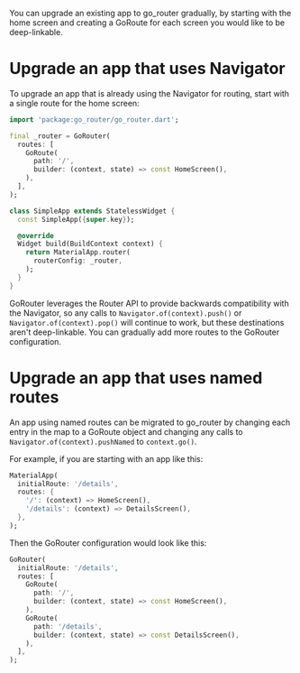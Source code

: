 You can upgrade an existing app to go_router gradually, by starting with the
home screen and creating a GoRoute for each screen you would like to be
deep-linkable.

# Upgrade an app that uses Navigator
To upgrade an app that is already using the Navigator for routing, start with
a single route for the home screen:

```dart
import 'package:go_router/go_router.dart';

final _router = GoRouter(
  routes: [
    GoRoute(
      path: '/',
      builder: (context, state) => const HomeScreen(),
    ),
  ],
);

class SimpleApp extends StatelessWidget {
  const SimpleApp({super.key});

  @override
  Widget build(BuildContext context) {
    return MaterialApp.router(
      routerConfig: _router,
    );
  }
}
```

GoRouter leverages the Router API to provide backwards compatibility with the
Navigator, so any calls to `Navigator.of(context).push()` or
`Navigator.of(context).pop()` will continue to work, but these destinations
aren't deep-linkable. You can gradually add more routes to the GoRouter
configuration.

# Upgrade an app that uses named routes
An app using named routes can be migrated to go_router by changing each entry in
the map to a GoRoute object and changing any calls to
`Navigator.of(context).pushNamed` to `context.go()`.

For example, if you are starting with an app like this:

```dart
MaterialApp(
  initialRoute: '/details',
  routes: {
    '/': (context) => HomeScreen(),
    '/details': (context) => DetailsScreen(),
  },
);
```

Then the GoRouter configuration would look like this:

```dart
GoRouter(
  initialRoute: '/details',
  routes: [
    GoRoute(
      path: '/',
      builder: (context, state) => const HomeScreen(),
    ),
    GoRoute(
      path: '/details',
      builder: (context, state) => const DetailsScreen(),
    ),
  ],
);
```
